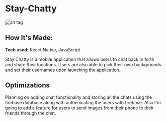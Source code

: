 # Stay-Chatty

![alt tag](https://imgur.com/QMeLYOz.png)

## How It's Made:

**Tech used:** React Native, JavaScript

 Stay Chatty is a mobile application that allows users to chat back in forth and share their locations. Users are also able to pick their own backgrounds and set their usernames upon launching the application.

## Optimizations

Planning on adding chat functionality and storing all the chats using the firebase database along with authenicating the users with firebase. Also I'm going to add a feature for users to send images from their phone to their friends through the chat.
